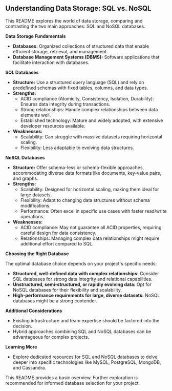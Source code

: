 ## Understanding Data Storage: SQL vs. NoSQL

This README explores the world of data storage, comparing and contrasting the two main approaches: SQL and NoSQL databases.

**Data Storage Fundamentals**

* **Databases:** Organized collections of structured data that enable efficient storage, retrieval, and management.
* **Database Management Systems (DBMS):** Software applications that facilitate interaction with databases.

**SQL Databases**

* **Structure:** Use a structured query language (SQL) and rely on predefined schemas with fixed tables, columns, and data types.
* **Strengths:**
    * ACID compliance (Atomicity, Consistency, Isolation, Durability): Ensures data integrity during transactions.
    * Strong relationships: Handle complex relationships between data elements well.
    * Established technology: Mature and widely adopted, with extensive developer resources available.
* **Weaknesses:**
    * Scalability: Can struggle with massive datasets requiring horizontal scaling.
    * Flexibility: Less adaptable to evolving data structures.

**NoSQL Databases**

* **Structure:** Offer schema-less or schema-flexible approaches, accommodating diverse data formats like documents, key-value pairs, and graphs.
* **Strengths:**
    * Scalability: Designed for horizontal scaling, making them ideal for large datasets.
    * Flexibility: Adapt to changing data structures without schema modifications.
    * Performance: Often excel in specific use cases with faster read/write operations.
* **Weaknesses:**
    * ACID compliance: May not guarantee all ACID properties, requiring careful design for data consistency.
    * Relationships: Managing complex data relationships might require additional effort compared to SQL.

**Choosing the Right Database**

The optimal database choice depends on your project's specific needs:

* **Structured, well-defined data with complex relationships:** Consider SQL databases for strong data integrity and relational capabilities.
* **Unstructured, semi-structured, or rapidly evolving data:** Opt for NoSQL databases for their flexibility and scalability.
* **High-performance requirements for large, diverse datasets:** NoSQL databases might be a strong contender.

**Additional Considerations**

* Existing infrastructure and team expertise should be factored into the decision.
* Hybrid approaches combining SQL and NoSQL databases can be advantageous for complex projects.

**Learning More**

* Explore dedicated resources for SQL and NoSQL databases to delve deeper into specific technologies like MySQL, PostgreSQL, MongoDB, and Cassandra.

This README provides a basic overview. Further exploration is recommended for informed database selection for your project.
